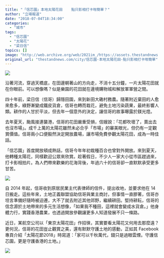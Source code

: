```yaml
---
title: "「信芯園」本地太陽花田    點只影相打卡咁簡單？"
author: "立場報道"
date: "2018-07-04T18:34:00"
categories:
  - "城市"
tags:
  - "信芯園"
  - "太陽花"
  - "梁日信"
topics: []
image: "http://web.archive.org/web/2021im_/https://assets.thestandnews.com/media/photos/SUN4_JE911.png"
original_url: "thestandnews.com/city/信芯園-本地太陽花田-點只影相打卡咁簡單"
---
```

![](http://web.archive.org/web/2021im_/https://assets.thestandnews.com/media/photos/SUN4_JE911.png)

沿著河流，穿過天橋底，在田邊朝著山的方向走，不消十五分鐘，一片太陽花田就在你眼前。可以想像嗎？似是樂園的花田就在邊境購物城和解放軍軍營之間。

四十年前，梁日信（信哥）歸隱田園，來到新田大磡村務農。隨著附近棄田的人愈來愈多，綠野漸變成鐵皮貨倉，信哥也轉而栽花，避免土地污染蔬果，最終影響人類。耕作的人甘於平淡，但去年一個意外的決定，讓信哥的故事曝露於鎂光燈。

去年夏天，颱風接連襲港，信哥的花田嚴重受損，信嫂說：「花都吹壞了，賣出去也沒市場」。成千上萬的太陽花雖然未必合乎「市場」的審美眼光，但仍有一定觀賞價值。信哥兩小口便毅然決定開放農場，讓市場免費參觀太陽花田，成為一時佳話。

「信芯園」首度開放頓成熱話，信哥今年年初栽種百合也曾對外開放。來到夏天，他轉種太陽花，同樣歡迎公眾來欣賞。趁著假日，不少人一家大小從市區趕過來，打卡影相拍片。為人們帶來歡樂的花海背後，年過六十的信哥卻一直默默承受更多甘苦。

![](http://web.archive.org/web/2021im_/https://assets.thestandnews.com/media/photos/SUN3_iLArY.png)

自 2014 年起，信哥收到原居民業主代表律師的信件，提出收地，並要求他在 14 日搬走。這些年來，土地正義聯盟協助信哥與業主商討，但事情一直膠著，信哥亦坦言準備好隨時被迫遷，大不了就去附近其他郊野，繼續耕田。堅持耕耘，信哥的信念源於土地帶來的多元生活想像，「如果我不種田，這裡就會變成水貨倉。」他身體力行，實踐香港農業，也透過開放參觀讓更多人知道發展不只一條路。

近日，某航空公司以「東京太陽花田」作招徠，其實要看太陽花又何用去那麼遠？更何況，信哥的花田豈止觀賞之美，還有默默守護土地的感動，正如其 Facebook 專頁介紹「太陽花節2018」時寫道：「家可以千秋萬代，錢只是過眼雲煙。守護信芯園，更是守護香港的土地。」

![](http://web.archive.org/web/2021im_/https://assets.thestandnews.com/media/photos/DJI_0109_xP9dk.png)